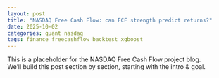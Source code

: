 ```yaml
---
layout: post
title: "NASDAQ Free Cash Flow: can FCF strength predict returns?"
date: 2025-10-02
categories: quant nasdaq
tags: finance freecashflow backtest xgboost
---
```


This is a placeholder for the NASDAQ Free Cash Flow project blog.  
We’ll build this post section by section, starting with the intro & goal.
